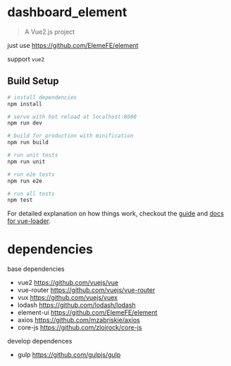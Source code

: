 # dashboard_element

> A Vue2.js project

just use https://github.com/ElemeFE/element

support `vue2`

## Build Setup

``` bash
# install dependencies
npm install

# serve with hot reload at localhost:8080
npm run dev

# build for production with minification
npm run build

# run unit tests
npm run unit

# run e2e tests
npm run e2e

# run all tests
npm test
```

For detailed explanation on how things work, checkout the [guide](http://vuejs-templates.github.io/webpack/) and [docs for vue-loader](http://vuejs.github.io/vue-loader).

# dependencies

base dependencies

- vue2          https://github.com/vuejs/vue
- vue-router    https://github.com/vuejs/vue-router
- vux           https://github.com/vuejs/vuex
- lodash        https://github.com/lodash/lodash
- element-ui    https://github.com/ElemeFE/element
- axios         https://github.com/mzabriskie/axios
- core-js       https://github.com/zloirock/core-js


develop dependences

- gulp          https://github.com/gulpjs/gulp